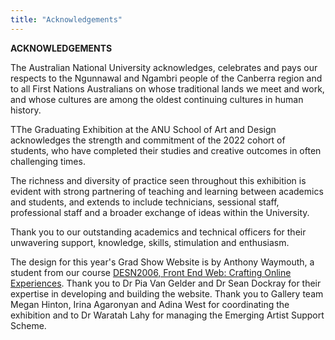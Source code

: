 ```yaml
---
title: "Acknowledgements"
---
```


**__ACKNOWLEDGEMENTS__** 

The Australian National University acknowledges, celebrates and pays our respects to the Ngunnawal and Ngambri people of the Canberra region and to all First Nations Australians on whose traditional lands we meet and work, and whose cultures are among the oldest continuing cultures in human history.

TThe Graduating Exhibition at the ANU School of Art and Design acknowledges the strength and commitment of the 2022 cohort of students, who have completed their studies and creative outcomes in often challenging times.

The richness and diversity of practice seen throughout this exhibition is evident with strong partnering of teaching and learning between academics and students, and extends to include technicians, sessional staff, professional staff and a broader exchange of ideas within the University.

Thank you to our outstanding academics and technical officers for their unwavering support, knowledge, skills, stimulation and enthusiasm.

The design for this year's Grad Show Website is by Anthony Waymouth, a student from our course [DESN2006, Front End Web: Crafting Online Experiences](https://programsandcourses.anu.edu.au/2020/course/desn2006). Thank you to Dr Pia Van Gelder and Dr Sean Dockray for their expertise in developing and building the website. Thank you to Gallery team Megan Hinton, Irina Agaronyan and Adina West for coordinating the exhibition and to Dr Waratah Lahy for managing the Emerging Artist Support Scheme.
